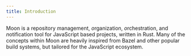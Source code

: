 ```yaml
---
title: Introduction
---
```


Moon is a repository *m*anagement, *o*rganization, *o*rchestration, and *n*otification tool for
JavaScript based projects, written in Rust. Many of the concepts within Moon are heavily inspired
from Bazel and other popular build systems, but tailored for the JavaScript ecosystem.
